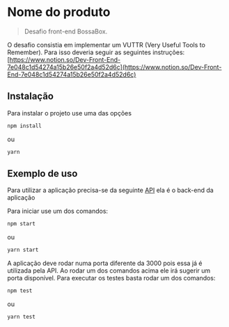 # Nome do produto
> Desafio front-end BossaBox.

O desafio consistia em implementar um VUTTR (Very Useful Tools to Remember). Para isso deveria seguir as seguintes instruções: [https://www.notion.so/Dev-Front-End-7e048c1d54274a15b26e50f2a4d52d6c](https://www.notion.so/Dev-Front-End-7e048c1d54274a15b26e50f2a4d52d6c)

## Instalação

Para instalar o projeto use uma das opções
```sh
npm install
```
ou
```sh
yarn
```

## Exemplo de uso
Para utilizar a aplicação precisa-se da seguinte [API](https://gitlab.com/bossabox/challenge-fake-api/tree/master) ela é o back-end da aplicação

Para iniciar use um dos comandos:
```sh
npm start
```
ou
```sh
yarn start
```

A aplicação deve rodar numa porta diferente da 3000 pois essa já é utilizada pela API. Ao rodar um dos comandos acima ele irá sugerir um porta disponível.
Para executar os testes basta rodar um dos comandos:
```sh
npm test
```
ou
```sh
yarn test
```
